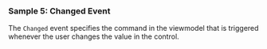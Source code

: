 ### Sample 5: Changed Event

The `Changed` event specifies the command in the viewmodel that is triggered whenever the user changes the value in the control.
